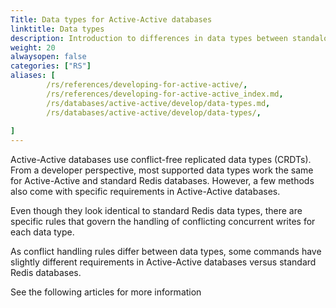 ```yaml
---
Title: Data types for Active-Active databases
linktitle: Data types
description: Introduction to differences in data types between standalone and Active-Active Redis databases.
weight: 20
alwaysopen: false
categories: ["RS"]
aliases: [
        /rs/references/developing-for-active-active/,
        /rs/references/developing-for-active-active_index.md,
        /rs/databases/active-active/develop/data-types.md,
        /rs/databases/active-active/develop/data-types/,
     
]
---
```



Active-Active databases use conflict-free replicated data types (CRDTs). From a developer perspective, most supported data types work the same for Active-Active and standard Redis databases. However, a few methods also come with specific requirements in Active-Active databases.

Even though they look identical to standard Redis data types, there are specific rules that govern the handling of
conflicting concurrent writes for each data type.

As conflict handling rules differ between data types, some commands have slightly different requirements in Active-Active databases versus standard Redis databases.

See the following articles for more information 

